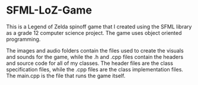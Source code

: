 # SFML-LoZ-Game
This is a Legend of Zelda spinoff game that I created using the SFML library as a grade 12 computer science project. The game uses object oriented programming.

The images and audio folders contain the files used to create the visuals and sounds for the game, while the .h and .cpp files contain the headers and source code for all of my classes. The header files are the class specification files, while the .cpp files are the class implementation files. The main.cpp is the file that runs the game itself.
